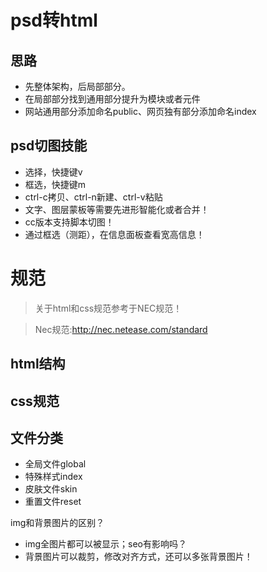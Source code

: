# psd转html

## 思路
- 先整体架构，后局部部分。
- 在局部部分找到通用部分提升为模块或者元件
- 网站通用部分添加命名public、网页独有部分添加命名index

## psd切图技能
- 选择，快捷键v
- 框选，快捷键m
- ctrl-c拷贝、ctrl-n新建、ctrl-v粘贴
- 文字、图层蒙板等需要先进形智能化或者合并！
- cc版本支持脚本切图！
- 通过框选（测距），在信息面板查看宽高信息！


# 规范

> 关于html和css规范参考于NEC规范！             

>Nec规范:http://nec.netease.com/standard

## html结构


## css规范


## 文件分类
- 全局文件global
- 特殊样式index
- 皮肤文件skin
- 重置文件reset

img和背景图片的区别？
- img全图片都可以被显示；seo有影响吗？
- 背景图片可以裁剪，修改对齐方式，还可以多张背景图片！
